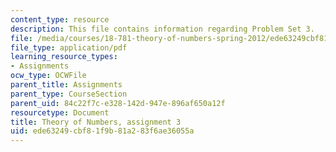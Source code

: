 ```yaml
---
content_type: resource
description: This file contains information regarding Problem Set 3.
file: /media/courses/18-781-theory-of-numbers-spring-2012/ede63249cbf81f9b81a283f6ae36055a_MIT18_781S12_pset3.pdf
file_type: application/pdf
learning_resource_types:
- Assignments
ocw_type: OCWFile
parent_title: Assignments
parent_type: CourseSection
parent_uid: 84c22f7c-e328-142d-947e-896af650a12f
resourcetype: Document
title: Theory of Numbers, assignment 3
uid: ede63249-cbf8-1f9b-81a2-83f6ae36055a
---
```

